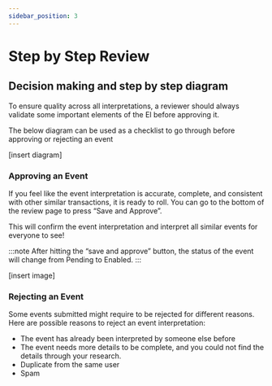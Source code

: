 ```yaml
---
sidebar_position: 3
---
```


# Step by Step Review

## Decision making and step by step diagram

To ensure quality across all interpretations, a reviewer should always validate some important elements of the EI before approving it. 

The below diagram can be used as a checklist to go through before approving or rejecting an event <!-- Even if the preview feed indicates that all events are returning a result -->

[insert diagram]

### Approving an Event

If you feel like the event interpretation is accurate, complete, and consistent with other similar transactions, it is ready to roll. You can go to the bottom of the review page to press “Save and Approve”.

This will confirm the event interpretation and interpret all similar events for everyone to see! <!-- How cool is that?! -->

:::note
After hitting the “save and approve” button, the status of the event will change from Pending to Enabled.
:::

[insert image]

### Rejecting an Event

Some events submitted might require to be rejected for different reasons. Here are possible reasons to reject an event interpretation:
- The event has already been interpreted by someone else before <!-- Duplicate -->
- The event needs more details to be complete, and you could not find the details through your research.
- Duplicate from the same user <!-- Some users may sent multiple submissions for the same event if they don't know that one interpretation covers them all -->
- Spam <!-- a user sends multiple interpretations without actually providing info -->
